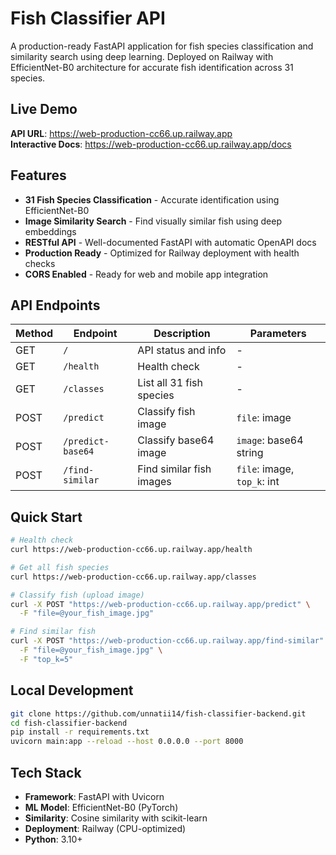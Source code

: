 # Fish Classifier API

A production-ready FastAPI application for fish species classification and similarity search using deep learning. Deployed on Railway with EfficientNet-B0 architecture for accurate fish identification across 31 species.

## Live Demo
**API URL**: https://web-production-cc66.up.railway.app  
**Interactive Docs**: https://web-production-cc66.up.railway.app/docs

## Features
- **31 Fish Species Classification** - Accurate identification using EfficientNet-B0
- **Image Similarity Search** - Find visually similar fish using deep embeddings
- **RESTful API** - Well-documented FastAPI with automatic OpenAPI docs
- **Production Ready** - Optimized for Railway deployment with health checks
- **CORS Enabled** - Ready for web and mobile app integration

## API Endpoints

| Method | Endpoint | Description | Parameters |
|--------|----------|-------------|------------|
| GET | `/` | API status and info | - |
| GET | `/health` | Health check | - |
| GET | `/classes` | List all 31 fish species | - |
| POST | `/predict` | Classify fish image | `file`: image |
| POST | `/predict-base64` | Classify base64 image | `image`: base64 string |
| POST | `/find-similar` | Find similar fish images | `file`: image, `top_k`: int |

## Quick Start
```bash
# Health check
curl https://web-production-cc66.up.railway.app/health

# Get all fish species
curl https://web-production-cc66.up.railway.app/classes

# Classify fish (upload image)
curl -X POST "https://web-production-cc66.up.railway.app/predict" \
  -F "file=@your_fish_image.jpg"

# Find similar fish
curl -X POST "https://web-production-cc66.up.railway.app/find-similar" \
  -F "file=@your_fish_image.jpg" \
  -F "top_k=5"
```

## Local Development
```bash
git clone https://github.com/unnatii14/fish-classifier-backend.git
cd fish-classifier-backend
pip install -r requirements.txt
uvicorn main:app --reload --host 0.0.0.0 --port 8000
```

## Tech Stack
- **Framework**: FastAPI with Uvicorn
- **ML Model**: EfficientNet-B0 (PyTorch)
- **Similarity**: Cosine similarity with scikit-learn
- **Deployment**: Railway (CPU-optimized)
- **Python**: 3.10+